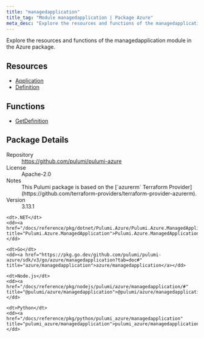 ```yaml
---
title: "managedapplication"
title_tag: "Module managedapplication | Package Azure"
meta_desc: "Explore the resources and functions of the managedapplication module in the Azure package."
---
```


<!-- WARNING: this file was generated by Pulumi Docs Generator. -->
<!-- Do not edit by hand unless you're certain you know what you are doing! -->

Explore the resources and functions of the managedapplication module in the Azure package.

<h2 id="resources">Resources</h2>
<ul class="api">
    <li><a href="application" title="Application"><span class="symbol resource"></span>Application</a></li>
    <li><a href="definition" title="Definition"><span class="symbol resource"></span>Definition</a></li>
</ul>

<h2 id="functions">Functions</h2>
<ul class="api">
    <li><a href="getdefinition" title="GetDefinition"><span class="symbol function"></span>GetDefinition</a></li>
</ul>

<h2 id="package-details">Package Details</h2>
<dl class="package-details">
	<dt>Repository</dt>
	<dd><a href="https://github.com/pulumi/pulumi-azure">https://github.com/pulumi/pulumi-azure</a></dd>
	<dt>License</dt>
	<dd>Apache-2.0</dd>
	<dt>Notes</dt>
	<dd>This Pulumi package is based on the [`azurerm` Terraform Provider](https://github.com/terraform-providers/terraform-provider-azurerm).</dd>
	<dt>Version</dt>
	<dd>3.13.1</dd>
</dl>



<dl class="tabular">

    <dt>.NET</dt>
    <dd><a href="/docs/reference/pkg/dotnet/Pulumi.Azure/Pulumi.Azure.ManagedApplication.html" title="Pulumi.Azure.ManagedApplication">Pulumi.Azure.ManagedApplication</a></dd>

    <dt>Go</dt>
    <dd><a href="https://pkg.go.dev/github.com/pulumi/pulumi-azure/sdk/v3/go/azure/managedapplication?tab=doc#" title="azure/managedapplication">azure/managedapplication</a></dd>

    <dt>Node.js</dt>
    <dd><a href="/docs/reference/pkg/nodejs/pulumi/azure/managedapplication/#" title="@pulumi/azure/managedapplication">@pulumi/azure/managedapplication</a></dd>

    <dt>Python</dt>
    <dd><a href="/docs/reference/pkg/python/pulumi_azure/managedapplication" title="pulumi_azure/managedapplication">pulumi_azure/managedapplication</a></dd>

</dl>


